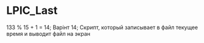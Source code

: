 # LPIC_Last
133 % 15 + 1 = 14;
Варінт 14;
Скрипт, который записывает в файл текущее время и выводит файл на экран 
